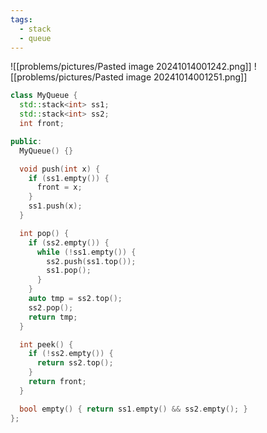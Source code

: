 ```yaml
---
tags:
  - stack
  - queue
---
```

![[problems/pictures/Pasted image 20241014001242.png]]
![[problems/pictures/Pasted image 20241014001251.png]]



```c++
class MyQueue {
  std::stack<int> ss1;
  std::stack<int> ss2;
  int front;

public:
  MyQueue() {}

  void push(int x) {
    if (ss1.empty()) {
      front = x;
    }
    ss1.push(x);
  }

  int pop() {
    if (ss2.empty()) {
      while (!ss1.empty()) {
        ss2.push(ss1.top());
        ss1.pop();
      }
    }
    auto tmp = ss2.top();
    ss2.pop();
    return tmp;
  }

  int peek() {
    if (!ss2.empty()) {
      return ss2.top();
    }
    return front;
  }

  bool empty() { return ss1.empty() && ss2.empty(); }
};
```